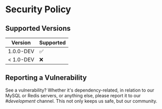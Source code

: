 # Security Policy

## Supported Versions

| Version | Supported          |
| ------- | ------------------ |
| 1.0.0-DEV   | :white_check_mark: |
| < 1.0-DEV   | :x:                |

## Reporting a Vulnerability

See a vulnerability? Whether it's dependency-related, in relation to our MySQL or Redis servers, or anything else,
please report it to our *#development* channel. This not only keeps us safe, but our community.
